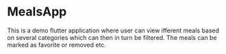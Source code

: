 # MealsApp
 This is a demo flutter application where user can view ifferent meals based on several categories which can then in turn be filtered. The meals can be marked as favorite or removed etc.
